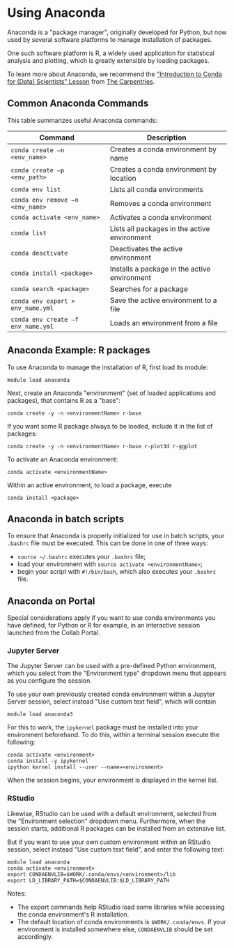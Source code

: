 # Using Anaconda

Anaconda is a "package manager",
originally developed for Python, 
but now used by several software platforms
to manage installation of packages.

One such software platform is R,
a widely used application for statistical analysis and plotting,
which is greatly extensible by loading packages.

To learn more about Anaconda, we recommend the ["Introduction to Conda for (Data) Scientists" 
Lesson](https://carpentries-incubator.github.io/introduction-to-conda-for-data-scientists/) from [The 
Carpentries](https://carpentries.org/).

## Common Anaconda Commands

This table summarizes useful Anaconda commands:

| Command | Description |
| ---- | ---- |
| `conda create –n <env_name>` | Creates a conda environment by name |
| `conda create –p <env_path>` | Creates a conda environment by location |
| `conda env list` | Lists all conda environments |
| `conda env remove –n <env_name>` | Removes a conda environment  |
| `conda activate <env_name>` | Activates a conda environment |
| `conda list` | Lists all packages in the active environment |
| `conda deactivate` | Deactivates the active environment |
| `conda install <package>` | Installs a package in the active environment |
| `conda search <package>` | Searches for a package |
| `conda env export > env_name.yml` | Save the active environment to a file |
| `conda env create –f env_name.yml` | Loads an environment from a file |


## Anaconda Example: R packages

To use Anaconda to manage the installation of R, first load its module: 
```
module load anaconda
```

Next, create an Anaconda "environment" (set of loaded applications and packages),
that contains R as a "base":

```
conda create -y -n <environmentName> r-base
```

If you want some R package always to be loaded, include it in the list of packages:

```
conda create -y -n <environmentName> r-base r-plot3d r-ggplot
```

To activate an Anaconda environment:

```
conda activate <environmentName>
```

Within an active environment, to load a package, execute

```
conda install <package>
```

## Anaconda in batch scripts

To ensure that Anaconda is properly initialized 
for use in batch scripts, 
your `.bashrc` file must be executed.
This can be done in one of three ways:

- `source ~/.bashrc`  executes your `.bashrc` file;
- load your environment with `source activate <environmentName>`;
- begin your script with `#!/bin/bash`, which also executes your `.bashrc` file.

## Anaconda on Portal

Special considerations apply if you want to use conda environments you have defined,
for Python or R for example, in an interactive session launched from the Collab Portal.

### Jupyter Server

The Jupyter Server can be used with a pre-defined Python environment,
which you select from the "Environment type" dropdown menu 
that appears as you configure the session.

To use your own previously created conda environment within a Jupyter Server session,
select instead "Use custom text field", which will contain 

```
module load anaconda3
```

For this to work, the `ipykernel` package must be installed into your environment beforehand.
To do this, within a terminal session execute the following:

```
conda activate <environment>
conda install -y ipykernel
ipython kernel install --user --name=<environment>
```

When the session begins, your environment is displayed in the kernel list.

### RStudio 

Likewise, RStudio can be used with a default environment,
selected from the "Environment selection" dropdown menu.
Furthermore, when the session starts,
additional R packages can be installed from an extensive list.

But if you want to use your own custom environment within an RStudio session,
select instead "Use custom text field", and enter the following text:

```
module load anaconda
conda activate <environment>
export CONDAENVLIB=$WORK/.conda/envs/<environment>/lib
export LD_LIBRARY_PATH=$CONDAENVLIB:$LD_LIBRARY_PATH
```

Notes:

- The export commands help RStudio load some libraries 
while accessing the conda environment's R installation. 
- The default location of conda environments is `$WORK/.conda/envs`.
If your environment is installed somewhere else, 
`CONDAENVLIB` should be set accordingly. 
